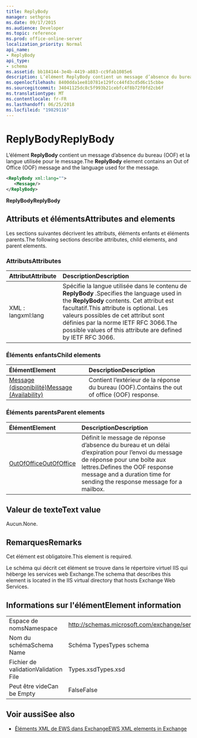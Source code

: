 ```yaml
---
title: ReplyBody
manager: sethgros
ms.date: 09/17/2015
ms.audience: Developer
ms.topic: reference
ms.prod: office-online-server
localization_priority: Normal
api_name:
- ReplyBody
api_type:
- schema
ms.assetid: bb184144-3e4b-4419-a883-cc9fab1085e6
description: L’élément ReplyBody contient un message d’absence du bureau (OOF) et la langue utilisée pour le message.
ms.openlocfilehash: 8400dda1ee810781e129fcc44fd3cd5d6c15cbbe
ms.sourcegitcommit: 34041125dc8c5f993b21cebfc4f8b72f0fd2cb6f
ms.translationtype: MT
ms.contentlocale: fr-FR
ms.lasthandoff: 06/25/2018
ms.locfileid: "19829116"
---
```

# <a name="replybody"></a><span data-ttu-id="819dc-103">ReplyBody</span><span class="sxs-lookup"><span data-stu-id="819dc-103">ReplyBody</span></span>

<span data-ttu-id="819dc-104">L’élément **ReplyBody** contient un message d’absence du bureau (OOF) et la langue utilisée pour le message.</span><span class="sxs-lookup"><span data-stu-id="819dc-104">The **ReplyBody** element contains an Out of Office (OOF) message and the language used for the message.</span></span> 
  
```XML
<ReplyBody xml:lang="">
   <Message/>
</ReplyBody>
```

 <span data-ttu-id="819dc-105">**ReplyBody**</span><span class="sxs-lookup"><span data-stu-id="819dc-105">**ReplyBody**</span></span>
## <a name="attributes-and-elements"></a><span data-ttu-id="819dc-106">Attributs et éléments</span><span class="sxs-lookup"><span data-stu-id="819dc-106">Attributes and elements</span></span>

<span data-ttu-id="819dc-107">Les sections suivantes décrivent les attributs, éléments enfants et éléments parents.</span><span class="sxs-lookup"><span data-stu-id="819dc-107">The following sections describe attributes, child elements, and parent elements.</span></span>
  
### <a name="attributes"></a><span data-ttu-id="819dc-108">Attributs</span><span class="sxs-lookup"><span data-stu-id="819dc-108">Attributes</span></span>

|<span data-ttu-id="819dc-109">**Attribut**</span><span class="sxs-lookup"><span data-stu-id="819dc-109">**Attribute**</span></span>|<span data-ttu-id="819dc-110">**Description**</span><span class="sxs-lookup"><span data-stu-id="819dc-110">**Description**</span></span>|
|:-----|:-----|
|<span data-ttu-id="819dc-111">XML : lang</span><span class="sxs-lookup"><span data-stu-id="819dc-111">xml:lang</span></span>  <br/> |<span data-ttu-id="819dc-112">Spécifie la langue utilisée dans le contenu de **ReplyBody** .</span><span class="sxs-lookup"><span data-stu-id="819dc-112">Specifies the language used in the **ReplyBody** contents.</span></span> <span data-ttu-id="819dc-113">Cet attribut est facultatif.</span><span class="sxs-lookup"><span data-stu-id="819dc-113">This attribute is optional.</span></span> <span data-ttu-id="819dc-114">Les valeurs possibles de cet attribut sont définies par la norme IETF RFC 3066.</span><span class="sxs-lookup"><span data-stu-id="819dc-114">The possible values of this attribute are defined by IETF RFC 3066.</span></span>  <br/> |
   
### <a name="child-elements"></a><span data-ttu-id="819dc-115">Éléments enfants</span><span class="sxs-lookup"><span data-stu-id="819dc-115">Child elements</span></span>

|<span data-ttu-id="819dc-116">**Élément**</span><span class="sxs-lookup"><span data-stu-id="819dc-116">**Element**</span></span>|<span data-ttu-id="819dc-117">**Description**</span><span class="sxs-lookup"><span data-stu-id="819dc-117">**Description**</span></span>|
|:-----|:-----|
|[<span data-ttu-id="819dc-118">Message (disponibilité)</span><span class="sxs-lookup"><span data-stu-id="819dc-118">Message (Availability)</span></span>](message-availability.md) <br/> |<span data-ttu-id="819dc-119">Contient l’extérieur de la réponse du bureau (OOF).</span><span class="sxs-lookup"><span data-stu-id="819dc-119">Contains the out of office (OOF) response.</span></span>  <br/> |
   
### <a name="parent-elements"></a><span data-ttu-id="819dc-120">Éléments parents</span><span class="sxs-lookup"><span data-stu-id="819dc-120">Parent elements</span></span>

|<span data-ttu-id="819dc-121">**Élément**</span><span class="sxs-lookup"><span data-stu-id="819dc-121">**Element**</span></span>|<span data-ttu-id="819dc-122">**Description**</span><span class="sxs-lookup"><span data-stu-id="819dc-122">**Description**</span></span>|
|:-----|:-----|
|[<span data-ttu-id="819dc-123">OutOfOffice</span><span class="sxs-lookup"><span data-stu-id="819dc-123">OutOfOffice</span></span>](outofoffice.md) <br/> |<span data-ttu-id="819dc-124">Définit le message de réponse d’absence du bureau et un délai d’expiration pour l’envoi du message de réponse pour une boîte aux lettres.</span><span class="sxs-lookup"><span data-stu-id="819dc-124">Defines the OOF response message and a duration time for sending the response message for a mailbox.</span></span>  <br/> |
   
## <a name="text-value"></a><span data-ttu-id="819dc-125">Valeur de texte</span><span class="sxs-lookup"><span data-stu-id="819dc-125">Text value</span></span>

<span data-ttu-id="819dc-126">Aucun.</span><span class="sxs-lookup"><span data-stu-id="819dc-126">None.</span></span>
  
## <a name="remarks"></a><span data-ttu-id="819dc-127">Remarques</span><span class="sxs-lookup"><span data-stu-id="819dc-127">Remarks</span></span>

<span data-ttu-id="819dc-128">Cet élément est obligatoire.</span><span class="sxs-lookup"><span data-stu-id="819dc-128">This element is required.</span></span>
  
<span data-ttu-id="819dc-129">Le schéma qui décrit cet élément se trouve dans le répertoire virtuel IIS qui héberge les services web Exchange.</span><span class="sxs-lookup"><span data-stu-id="819dc-129">The schema that describes this element is located in the IIS virtual directory that hosts Exchange Web Services.</span></span>
  
## <a name="element-information"></a><span data-ttu-id="819dc-130">Informations sur l'élément</span><span class="sxs-lookup"><span data-stu-id="819dc-130">Element information</span></span>

|||
|:-----|:-----|
|<span data-ttu-id="819dc-131">Espace de noms</span><span class="sxs-lookup"><span data-stu-id="819dc-131">Namespace</span></span>  <br/> |http://schemas.microsoft.com/exchange/services/2006/types  <br/> |
|<span data-ttu-id="819dc-132">Nom du schéma</span><span class="sxs-lookup"><span data-stu-id="819dc-132">Schema Name</span></span>  <br/> |<span data-ttu-id="819dc-133">Schéma Types</span><span class="sxs-lookup"><span data-stu-id="819dc-133">Types schema</span></span>  <br/> |
|<span data-ttu-id="819dc-134">Fichier de validation</span><span class="sxs-lookup"><span data-stu-id="819dc-134">Validation File</span></span>  <br/> |<span data-ttu-id="819dc-135">Types.xsd</span><span class="sxs-lookup"><span data-stu-id="819dc-135">Types.xsd</span></span>  <br/> |
|<span data-ttu-id="819dc-136">Peut être vide</span><span class="sxs-lookup"><span data-stu-id="819dc-136">Can be Empty</span></span>  <br/> |<span data-ttu-id="819dc-137">False</span><span class="sxs-lookup"><span data-stu-id="819dc-137">False</span></span>  <br/> |
   
## <a name="see-also"></a><span data-ttu-id="819dc-138">Voir aussi</span><span class="sxs-lookup"><span data-stu-id="819dc-138">See also</span></span>



- [<span data-ttu-id="819dc-139">Éléments XML de EWS dans Exchange</span><span class="sxs-lookup"><span data-stu-id="819dc-139">EWS XML elements in Exchange</span></span>](ews-xml-elements-in-exchange.md)

